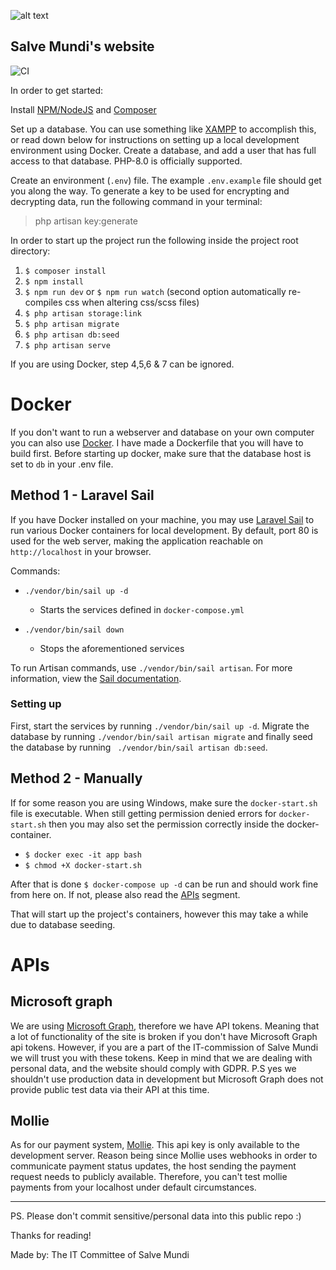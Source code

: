 
![alt text](./storage/app/public/images/SalveMundi-Vector.svg)

## Salve Mundi's website
![CI](https://github.com/salvemundi/salvemundi.nl-laravel/workflows/CI/badge.svg)

In order to get started:

Install [NPM/NodeJS](https://nodejs.org/en/) and [Composer](https://getcomposer.org/download/)

Set up a database. You can use something like [XAMPP](https://www.apachefriends.org/index.html) to accomplish this, or read down below for
instructions on setting up a local development environment using Docker. Create a database, and add a user that has full access to that database.
PHP-8.0 is officially supported.

Create an environment (`.env`) file. The example `.env.example` file should get you along the way. To generate a key to be used for encrypting and
decrypting data, run the following command in your terminal:
> php artisan key:generate

In order to start up the project run the following inside the project root directory:

1. `$ composer install`
2. `$ npm install`
3. `$ npm run dev` or `$ npm run watch` (second option automatically re-compiles css when altering css/scss files)
4. `$ php artisan storage:link`
5. `$ php artisan migrate`
6. `$ php artisan db:seed`
7. `$ php artisan serve`

If you are using Docker, step 4,5,6 & 7 can be ignored.

# Docker

If you don't want to run a webserver and database on your own computer you can also use [Docker](https://docs.docker.com/get-docker/). I have made a
Dockerfile that you will have to build first. Before starting up docker, make sure that the database host is set to `db` in your .env file.

## Method 1 - Laravel Sail

If you have Docker installed on your machine, you may use [Laravel Sail](https://laravel.com/docs/8.x/sail) to run various Docker containers for local
development. By default, port 80 is used for the web server, making the application reachable on `http://localhost` in your browser.

Commands:

- `./vendor/bin/sail up -d`
  - Starts the services defined in `docker-compose.yml`

- `./vendor/bin/sail down`
  - Stops the aforementioned services

To run Artisan commands, use `./vendor/bin/sail artisan`. For more information, view
the [Sail documentation](https://laravel.com/docs/8.x/sail#executing-sail-commands).

### Setting up

First, start the services by running `./vendor/bin/sail up -d`. Migrate the database by running `./vendor/bin/sail artisan migrate` and finally seed
the database by running `
./vendor/bin/sail artisan db:seed`.

## Method 2 - Manually

If for some reason you are using Windows, make sure the `docker-start.sh` file is executable. When still getting permission denied errors
for `docker-start.sh` then you may also set the permission correctly inside the docker-container.
- `$ docker exec -it app bash`
- `$ chmod +X docker-start.sh`

After that is done `$ docker-compose up -d` can be run and should work fine from here on. If not, please also read the [APIs](#APIs) segment.

That will start up the project's containers, however this may take a while due to database seeding.

# APIs

## Microsoft graph

We are using [Microsoft Graph](https://docs.microsoft.com/en-us/graph/), therefore we have API tokens.
Meaning that a lot of functionality of the site is broken if you don't have Microsoft Graph api tokens.
However, if you are a part of the IT-commission of Salve Mundi we will trust you with these tokens.
Keep in mind that we are dealing with personal data, and the website should comply with GDPR.
P.S yes we shouldn't use production data in development but Microsoft Graph does not provide public test data via their API at this time.

## Mollie

As for our payment system, [Mollie](https://mollie.com). This api key is only available to the development server. Reason being since Mollie uses
webhooks in order to communicate payment status updates, the host sending the payment request needs to publicly available. Therefore, you can't test
mollie payments from your localhost under default circumstances.

---

PS. Please don't commit sensitive/personal data into this public repo :)

Thanks for reading!

Made by: The IT Committee of Salve Mundi
